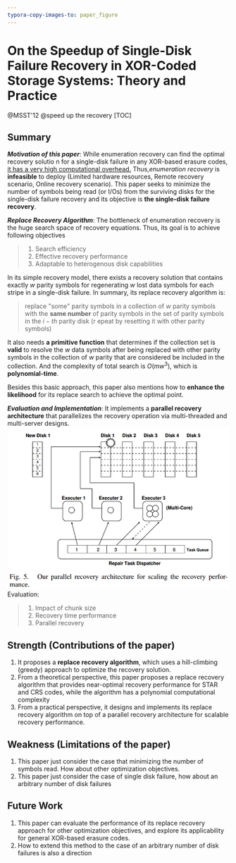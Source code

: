 ```yaml
---
typora-copy-images-to: paper_figure
---
```

# On the Speedup of Single-Disk Failure Recovery in XOR-Coded Storage Systems: Theory and Practice
@MSST'12 @speed up the recovery 
[TOC]

## Summary
***Motivation of this paper***: While enumeration recovery can find the optimal recovery solutio n for a single-disk failure in any XOR-based erasure codes, <u>it has a very high computational overhead.</u> Thus,*enumeration recovery* is **infeasible** to deploy (Limited hardware resources, Remote recovery scenario, Online recovery scenario). This paper seeks to minimize the number of symbols being read (or I/Os) from the surviving disks for the single-disk failure recovery and its objective is **the single-disk failure recovery**.  

***Replace Recovery Algorithm***:
The bottleneck of enumeration recovery is the huge search space of recovery equations. Thus, its goal is to achieve following objectives 
>1. Search efficiency
>2. Effective recovery performance 
>3. Adaptable to heterogenous disk capabilities

In its simple recovery model, there exists a recovery solution that contains exactly $w$ parity symbols for regenerating $w$ lost data symbols for each stripe in a single-disk failure. In summary, its replace recovery algorithm is:
>replace "some" parity symbols in a collection of $w$ parity symbols with the **same number** of parity symbols in the set of parity symbols in the $i-th$ parity disk (r epeat by resetting it with other parity symbols)

It also needs **a primitive function** that determines if the collection set is **valid** to resolve the $w$ data symbols after being replaced with other parity symbols in the collection of $w$ parity that are considered be included in the collection. And the complexity of total search is $O(mw^3)$, which is **polynomial-time**.

Besides this basic approach, this paper also mentions how to **enhance the likelihood** for its replace search to achieve the optimal point.

***Evaluation and Implementation***: It implements a **parallel recovery architecture** that parallelizes the recovery operation via multi-threaded and multi-server designs.
![1533909218190](paper_figure/1533909218190.png)
Evaluation:
>1. Impact of chunk size
>2. Recovery time performance 
>3. Parallel recovery

## Strength (Contributions of the paper)
1. It proposes a **replace recovery algorithm**, which uses a hill-climbing (greedy) approach to optimize the recovery solution.
2. From a theoretical perspective, this paper proposes a replace recovery algorithm that provides near-optimal recovery performance for STAR and CRS codes, while the algorithm has a polynomial computational complexity
3. From a practical perspective, it designs and implements its replace recovery algorithm on top of a parallel recovery architecture for scalable recovery performance.


## Weakness (Limitations of the paper)
1. This paper just consider the case that minimizing the number of symbols read. How about other optimization objectives. 
2. This paper just consider the case of single disk failure, how about an arbitrary number of disk failures

## Future Work
1. This paper can evaluate the performance of its replace recovery approach for other optimization objectives, and explore its applicability for general XOR-based erasure codes.
2. How to extend this method to the case of an arbitrary number of disk failures is also a direction


